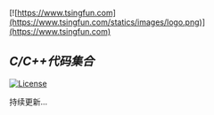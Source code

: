 [![https://www.tsingfun.com](https://www.tsingfun.com/statics/images/logo.png)](https://www.tsingfun.com)

***C/C++代码集合***
---------------------------------------

[![License](https://img.shields.io/badge/License-Apache%202.0-blue.svg)](https://opensource.org/licenses/Apache-2.0)

持续更新...
